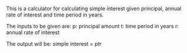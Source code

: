 This is a calculator for calculating simple interest given principal, annual rate of interest and time period in years.

The inputs to be given are:
   p: principal amount
   t: time period in years
   r: annual rate of interest
   
The output will be:
   simple interest = p*t*r

